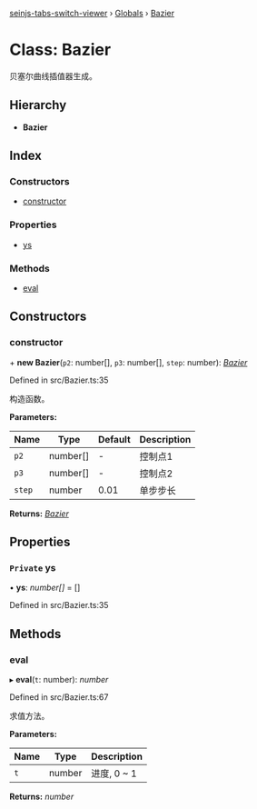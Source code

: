 [seinjs-tabs-switch-viewer](../README.md) › [Globals](../globals.md) › [Bazier](bazier.md)

# Class: Bazier

贝塞尔曲线插值器生成。

## Hierarchy

* **Bazier**

## Index

### Constructors

* [constructor](bazier.md#constructor)

### Properties

* [ys](bazier.md#private-ys)

### Methods

* [eval](bazier.md#eval)

## Constructors

###  constructor

\+ **new Bazier**(`p2`: number[], `p3`: number[], `step`: number): *[Bazier](bazier.md)*

Defined in src/Bazier.ts:35

构造函数。

**Parameters:**

Name | Type | Default | Description |
------ | ------ | ------ | ------ |
`p2` | number[] | - | 控制点1 |
`p3` | number[] | - | 控制点2 |
`step` | number | 0.01 | 单步步长  |

**Returns:** *[Bazier](bazier.md)*

## Properties

### `Private` ys

• **ys**: *number[]* = []

Defined in src/Bazier.ts:35

## Methods

###  eval

▸ **eval**(`t`: number): *number*

Defined in src/Bazier.ts:67

求值方法。

**Parameters:**

Name | Type | Description |
------ | ------ | ------ |
`t` | number | 进度, 0 ~ 1  |

**Returns:** *number*

